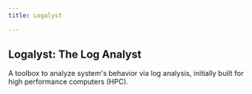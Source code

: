 ```yaml
---
title: Logalyst

---
```


## Logalyst: The Log Analyst

A toolbox to analyze system's behavior via log analysis, initially built for high performance computers (HPC).
